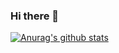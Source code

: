 ### Hi there 👋

[![Anurag's github stats](https://github-readme-stats.vercel.app/api?username=jx-zyf)](https://github.com/anuraghazra/github-readme-stats)
